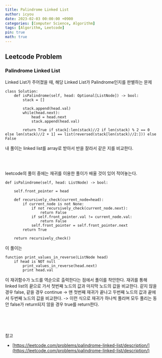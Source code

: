 ```yaml
---
title: Palindrome Linked List
author: icyou
date: 2023-02-03 00:00:00 +0900
categories: [Computer Science, Algorithm]
tags: [Algorithm, Leetcode]
pin: true
math: true
---
```


## Leetcode Problem

### Palindrome Linked List

Linked List가 주어졌을 때, 해당 Linked List가 Palindrome인지를 판별하는 문제

```
class Solution:
    def isPalindrome(self, head: Optional[ListNode]) -> bool:
        stack = []

        stack.append(head.val)
        while(head.next):
            head = head.next
            stack.append(head.val)

        return True if stack[:len(stack)//2 if len(stack) % 2 == 0 else len(stack)//2 + 1] == list(reversed(stack[len(stack)//2:])) else False           
```

내 풀이는 linked list를 array로 받아서 반을 잘라서 같은 지를 비교한다.

<br/><br/>

leetcode의 풀이 중에는 재귀를 이용한 풀이가 배울 것이 있어 적어놓는다.

```
def isPalindrome(self, head: ListNode) -> bool:

    self.front_pointer = head

    def recursively_check(current_node=head):
        if current_node is not None:
            if not recursively_check(current_node.next):
                return False
            if self.front_pointer.val != current_node.val:
                return False
            self.front_pointer = self.front_pointer.next
        return True

    return recursively_check()
```

이 풀이는 
```
function print_values_in_reverse(ListNode head)
    if head is NOT null
        print_values_in_reverse(head.next)
        print head.val
```
이 재귀함수가 노드를 역순으로 출력한다는 점에서 풀이를 착안한다.
재귀를 통해 linked list의 끝으로 가서 첫번째 노드의 값과 마지막 노드의 값을 비교한다. 같지 않을 경우 false, 같을 경우 continue -> 맨 첫번째 재귀가 끝나고 두번째 노드의 값과 끝에서 두번째 노드의 값을 비교한다. -> 이런 식으로 재귀가 하나씩 풀리며 모두 풀리는 동안 false가 return되지 않을 경우 true를 return한다.


<br/><br/><br/><br/>
참고 
- [https://leetcode.com/problems/palindrome-linked-list/description/](https://leetcode.com/problems/palindrome-linked-list/description/)